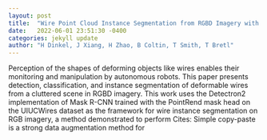 ```yaml
---
layout: post
title:  "Wire Point Cloud Instance Segmentation from RGBD Imagery with Mask R-CNN"
date:   2022-06-01 23:51:30 -0400
categories: jekyll update
author: "H Dinkel, J Xiang, H Zhao, B Coltin, T Smith, T Bretl"
---
```

Perception of the shapes of deforming objects like wires enables their monitoring and manipulation by autonomous robots. This paper presents detection, classification, and instance segmentation of deformable wires from a cluttered scene in RGBD imagery. This work uses the Detectron2 implementation of Mask R-CNN trained with the PointRend mask head on the UIUCWires dataset as the framework for wire instance segmentation on RGB imagery, a method demonstrated to perform  Cites: Simple copy-paste is a strong data augmentation method for